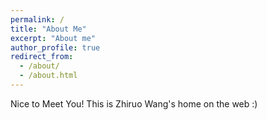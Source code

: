 ```yaml
---
permalink: /
title: "About Me"
excerpt: "About me"
author_profile: true
redirect_from: 
  - /about/
  - /about.html
---
```


Nice to Meet You!
This is Zhiruo Wang's home on the web :)
